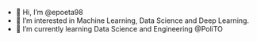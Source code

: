 - 👋 Hi, I’m @epoeta98
- 👀 I’m interested in Machine Learning, Data Science and Deep Learning.
- 🌱 I’m currently learning Data Science and Engineering @PoliTO


<!---
epoeta98/epoeta98 is a ✨ special ✨ repository because its `README.md` (this file) appears on your GitHub profile.
You can click the Preview link to take a look at your changes.
--->

